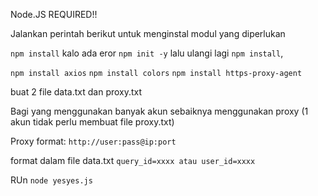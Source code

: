 Node.JS REQUIRED!!

Jalankan perintah berikut untuk menginstal modul yang diperlukan

`npm install` 
kalo ada eror `npm init -y` lalu ulangi lagi `npm install`,

`npm install axios`
`npm install colors`
`npm install https-proxy-agent`


buat 2 file data.txt dan proxy.txt

Bagi yang menggunakan banyak akun sebaiknya menggunakan proxy (1 akun tidak perlu membuat file proxy.txt)

Proxy format: 
```http://user:pass@ip:port```

format dalam file data.txt 
`query_id=xxxx atau user_id=xxxx`

RUn 
```node yesyes.js```
